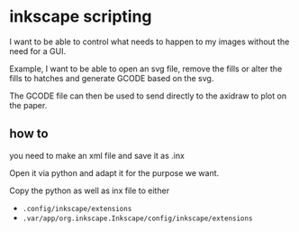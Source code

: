 # inkscape scripting

I want to be able to control what needs to happen to my images without the need for a GUI.

Example, I want to be able to open an svg file, remove the fills or alter the fills to hatches and generate GCODE based on the svg.

The GCODE file can then be used to send directly to the axidraw to plot on the paper.

## how to

you need to make an xml file and save it as .inx

Open it via python and adapt it for the purpose we want.

Copy the python as well as inx file to either 

- `.config/inkscape/extensions`
- `.var/app/org.inkscape.Inkscape/config/inkscape/extensions`

